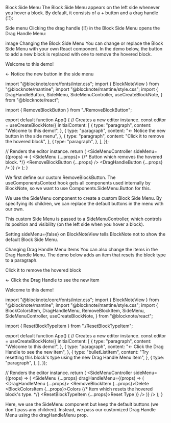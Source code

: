 Block Side Menu
The Block Side Menu appears on the left side whenever you hover a block. By default, it consists of a + button and a drag handle (⠿):

Side menu
Clicking the drag handle (⠿) in the Block Side Menu opens the Drag Handle Menu:

image
Changing the Block Side Menu
You can change or replace the Block Side Menu with your own React component. In the demo below, the button to add a new block is replaced with one to remove the hovered block.

Welcome to this demo!

<- Notice the new button in the side menu



import "@blocknote/core/fonts/inter.css";
import { BlockNoteView } from "@blocknote/mantine";
import "@blocknote/mantine/style.css";
import {
  DragHandleButton,
  SideMenu,
  SideMenuController,
  useCreateBlockNote,
} from "@blocknote/react";
 
import { RemoveBlockButton } from "./RemoveBlockButton";
 
export default function App() {
  // Creates a new editor instance.
  const editor = useCreateBlockNote({
    initialContent: [
      {
        type: "paragraph",
        content: "Welcome to this demo!",
      },
      {
        type: "paragraph",
        content: "<- Notice the new button in the side menu",
      },
      {
        type: "paragraph",
        content: "Click it to remove the hovered block",
      },
      {
        type: "paragraph",
      },
    ],
  });
 
  // Renders the editor instance.
  return (
    <BlockNoteView editor={editor} sideMenu={false}>
      <SideMenuController
        sideMenu={(props) => (
          <SideMenu {...props}>
            {/* Button which removes the hovered block. */}
            <RemoveBlockButton {...props} />
            <DragHandleButton {...props} />
          </SideMenu>
        )}
      />
    </BlockNoteView>
  );
}
 

We first define our custom RemoveBlockButton. The useComponentsContext hook gets all components used internally by BlockNote, so we want to use Components.SideMenu.Button for this.

We use the SideMenu component to create a custom Block Side Menu. By specifying its children, we can replace the default buttons in the menu with our own.

This custom Side Menu is passed to a SideMenuController, which controls its position and visibility (on the left side when you hover a block).

Setting sideMenu={false} on BlockNoteView tells BlockNote not to show the default Block Side Menu.

Changing Drag Handle Menu Items
You can also change the items in the Drag Handle Menu. The demo below adds an item that resets the block type to a paragraph.

Click it to remove the hovered block

<- Click the Drag Handle to see the new item

Welcome to this demo!



import "@blocknote/core/fonts/inter.css";
import { BlockNoteView } from "@blocknote/mantine";
import "@blocknote/mantine/style.css";
import {
  BlockColorsItem,
  DragHandleMenu,
  RemoveBlockItem,
  SideMenu,
  SideMenuController,
  useCreateBlockNote,
} from "@blocknote/react";
 
import { ResetBlockTypeItem } from "./ResetBlockTypeItem";
 
export default function App() {
  // Creates a new editor instance.
  const editor = useCreateBlockNote({
    initialContent: [
      {
        type: "paragraph",
        content: "Welcome to this demo!",
      },
      {
        type: "paragraph",
        content: "<- Click the Drag Handle to see the new item",
      },
      {
        type: "bulletListItem",
        content:
          "Try resetting this block's type using the new Drag Handle Menu item",
      },
      {
        type: "paragraph",
      },
    ],
  });
 
  // Renders the editor instance.
  return (
    <BlockNoteView editor={editor} sideMenu={false}>
      <SideMenuController
        sideMenu={(props) => (
          <SideMenu
            {...props}
            dragHandleMenu={(props) => (
              <DragHandleMenu {...props}>
                <RemoveBlockItem {...props}>Delete</RemoveBlockItem>
                <BlockColorsItem {...props}>Colors</BlockColorsItem>
                {/* Item which resets the hovered block's type. */}
                <ResetBlockTypeItem {...props}>Reset Type</ResetBlockTypeItem>
              </DragHandleMenu>
            )}
          />
        )}
      />
    </BlockNoteView>
  );
}
 

Here, we use the SideMenu component but keep the default buttons (we don't pass any children). Instead, we pass our customized Drag Handle Menu using the dragHandleMenu prop.